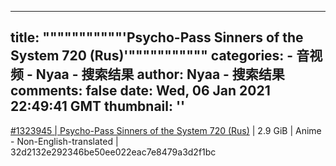 
---
title: """""""""""'Psycho-Pass Sinners of the System 720 (Rus)'"""""""""""
categories: 
    - 音视频
    - Nyaa - 搜索结果
author: Nyaa - 搜索结果
comments: false
date: Wed, 06 Jan 2021 22:49:41 GMT
thumbnail: ''
---

<div>   
<a href="https://nyaa.si/view/1323945">#1323945 | Psycho-Pass Sinners of the System 720 (Rus)</a> | 2.9 GiB | Anime - Non-English-translated | 32d2132e292346be50ee022eac7e8479a3d2f1bc  
</div>
            